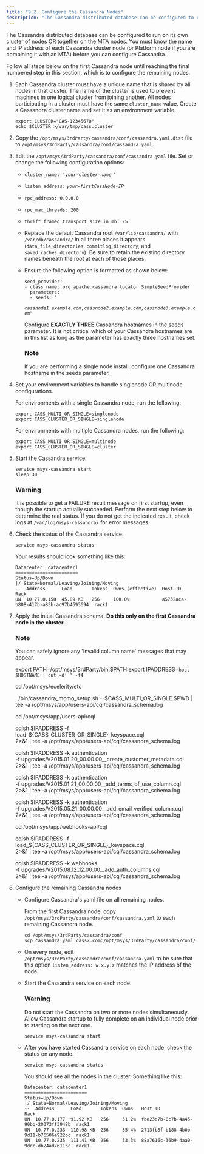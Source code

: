 ```yaml
---
title: "9.2. Configure the Cassandra Nodes"
description: "The Cassandra distributed database can be configured to run on its own cluster of nodes OR together on the MTA nodes You must know the name and IP address of each Cassandra cluster node or Platform node if you are combining it with an MTA before you can configure Cassandra..."
---
```


The Cassandra distributed database can be configured to run on its own cluster of nodes OR together on the MTA nodes. You must know the name and IP address of each Cassandra cluster node (or Platform node if you are combining it with an MTA) before you can configure Cassandra.

Follow all steps below on the first Cassandra node until reaching the final numbered step in this section, which is to configure the remaining nodes.

1.  Each Cassandra cluster must have a unique name that is shared by all nodes in that cluster. The name of the cluster is used to prevent machines in one logical cluster from joining another. All nodes participating in a cluster must have the same `cluster_name` value. Create a Cassandra cluster name and set it as an environment variable.

    ```
    export CLUSTER="CAS-12345678"
    echo $CLUSTER >/var/tmp/cass.cluster
    ```

2.  Copy the `/opt/msys/3rdParty/cassandra/conf/cassandra.yaml.dist` file to `/opt/msys/3rdParty/cassandra/conf/cassandra.yaml`.

3.  Edit the `/opt/msys/3rdParty/cassandra/conf/cassandra.yaml` file. Set or change the following configuration options:

    *   `cluster_name: '`*`your-cluster-name`* `'`

    *   `listen_address:` *`your-firstCassNode-IP`*

    *   `rpc_address: 0.0.0.0`

    *   `rpc_max_threads: 200`

    *   `thrift_framed_transport_size_in_mb: 25`

    *   Replace the default Cassandra root `/var/lib/cassandra/` with `/var/db/cassandra/` in all three places it appears (`data_file_directories`, `commitlog_directory`, and `saved_caches_directory`). Be sure to retain the existing directory names beneath the root at each of those places.

    *   Ensure the following option is formatted as shown below:

        ```
        seed_provider:
        - class_name: org.apache.cassandra.locator.SimpleSeedProvider
          parameters:
          - seeds: "
        ```
        *`cassnode1.example.com,cassnode2.example.com,cassnode3.example.com`*`"`

        Configure **EXACTLY THREE**       Cassandra hostnames in the seeds parameter. It is not critical which of your Cassandra hostnames are in this list as long as the parameter has exactly three hostnames set.

        ### Note

        If you are performing a single node install, configure one Cassandra hostname in the seeds parameter.

4.  Set your environment variables to handle singlenode OR multinode configurations.

    For environments with a single Cassandra node, run the following:

    ```
    export CASS_MULTI_OR_SINGLE=singlenode
    export CASS_CLUSTER_OR_SINGLE=singlenode
    ```

    For environments with multiple Cassandra nodes, run the following:

    ```
    export CASS_MULTI_OR_SINGLE=multinode
    export CASS_CLUSTER_OR_SINGLE=cluster
    ```

5.  Start the Cassandra service.

    ```
    service msys-cassandra start
    sleep 30
    ```

    ### Warning

    It is possible to get a FAILURE result message on first startup, even though the startup actually succeeded. Perform the next step below to determine the real status. If you do not get the indicated result, check logs at `/var/log/msys-cassandra/` for error messages.

6.  Check the status of the Cassandra service.

    `service msys-cassandra status`

    Your results should look something like this:

    ```
    Datacenter: datacenter1
    =======================
    Status=Up/Down
    |/ State=Normal/Leaving/Joining/Moving
    --  Address      Load       Tokens  Owns (effective)  Host ID                               Rack
    UN  10.77.0.158  45.89 KB   256     100.0%            a5732aca-b808-417b-a83b-ac97b4693694  rack1
    ```

7.  Apply the initial Cassandra schema. **Do this only on the first Cassandra node in the cluster.** 

    ### Note

    You can safely ignore any 'Invalid column name' messages that may appear.

    export PATH=/opt/msys/3rdParty/bin:$PATH
    export IPADDRESS=`host $HOSTNAME | cut -d' ' -f4`

    cd /opt/msys/ecelerity/etc

    ../bin/cassandra_momo_setup.sh --$CASS_MULTI_OR_SINGLE $PWD | \
      tee -a /opt/msys/app/users-api/cql/cassandra_schema.log

    cd /opt/msys/app/users-api/cql

    cqlsh $IPADDRESS -f load_${CASS_CLUSTER_OR_SINGLE}_keyspace.cql \
      2>&1 | tee -a /opt/msys/app/users-api/cql/cassandra_schema.log

    cqlsh $IPADDRESS -k authentication \
      -f upgrades/V2015.01.20_00.00.00__create_customer_metadata.cql \
      2>&1 | tee -a /opt/msys/app/users-api/cql/cassandra_schema.log

    cqlsh $IPADDRESS -k authentication \
      -f  upgrades/V2015.01.21_00.00.00__add_terms_of_use_column.cql \
      2>&1 | tee -a /opt/msys/app/users-api/cql/cassandra_schema.log

    cqlsh $IPADDRESS -k authentication \
      -f upgrades/V2015.05.21_00.00.00__add_email_verified_column.cql \
      2>&1 | tee -a /opt/msys/app/users-api/cql/cassandra_schema.log

    cd /opt/msys/app/webhooks-api/cql

    cqlsh $IPADDRESS -f load_${CASS_CLUSTER_OR_SINGLE}_keyspace.cql \
      2>&1 | tee -a /opt/msys/app/users-api/cql/cassandra_schema.log

    cqlsh $IPADDRESS -k webhooks \
      -f upgrades/V2015.08.12_12.00.00__add_auth_columns.cql \
      2>&1 | tee -a /opt/msys/app/users-api/cql/cassandra_schema.log
8.  Configure the remaining Cassandra nodes

    *   Configure Cassandra's yaml file on all remaining nodes.

        From the first Cassandra node, copy `/opt/msys/3rdParty/cassandra/conf/cassandra.yaml` to each remaining Cassandra node.

        ```
        cd /opt/msys/3rdParty/cassandra/conf
        scp cassandra.yaml cass2.com:/opt/msys/3rdParty/cassandra/conf/
        ```

    *   On every node, edit `/opt/msys/3rdParty/cassandra/conf/cassandra.yaml` to be sure that this option `listen_address: w.x.y.z` matches the IP address of the node.

    *   Start the Cassandra service on each node.

        ### Warning

        Do not start the Cassandra on two or more nodes simultaneously. Allow Cassandra startup to fully complete on an individual node prior to starting on the next one.

        `service msys-cassandra start`
    *   After you have started Cassandra service on each node, check the status on any node.

        `service msys-cassandra status`

        You should see all the nodes in the cluster. Something like this:

        ```
        Datacenter: datacenter1
        =======================
        Status=Up/Down
        |/ State=Normal/Leaving/Joining/Moving
        --  Address      Load       Tokens  Owns   Host ID                               Rack
        UN  10.77.0.177  91.92 KB   256     31.2%  fbe23d7b-0c7b-4a45-90bb-20373ff3948b  rack1
        UN  10.77.0.233  110.98 KB  256     35.4%  2713fb8f-b188-4b0b-9d11-b76506e922bc  rack1
        UN  10.77.0.235  111.41 KB  256     33.3%  88a7616c-36b9-4aa0-9ddc-db24ad76115c  rack1
        ```